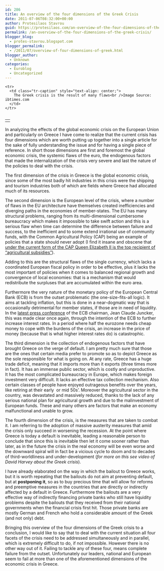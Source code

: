 ```yaml
---
id: 286
title: An overview of the four dimensions of the Greek Crisis
date: 2011-07-06T08:32:00+00:00
author: Protesilaos Stavrou
guid: https://protesilaos.com/an-overview-of-the-four-dimensions-of-the-greek-crisis/
permalink: /an-overview-of-the-four-dimensions-of-the-greek-crisis/
blogger_blog:
  - protes-stavrou.blogspot.com
blogger_permalink:
  - /2011/07/overview-of-four-dimensions-of-greek.html
blogger_author:
  - Unknown
categories:
  - Euroblog
  - Uncategorized
---
```

<div dir="ltr" style="text-align: left;" trbidi="on">
  <table cellpadding="0" cellspacing="0" class="tr-caption-container" style="float: right; margin-left: 1em; text-align: right;">
    <tr>
      <td style="text-align: center;">
      </td>
    </tr>
    
    <tr>
      <td class="tr-caption" style="text-align: center;">
        The Greek crisis is the result of many flaws<br />Image Source: ibtimes.com
      </td>
    </tr>
  </table>
  
  <p>
    In analyzing the effects of the global economic crisis on the European Union and particularly on Greece I have come to realize that the current crisis has four dimensions which are worth putting up together into a single article for the sake of fully understanding the issue and for having a single piece of reference. In short those dimensions are first and foremost the global economic crisis, the systemic flaws of the euro, the endogenous factors that made the internalization of the crisis very severe and last the nature of the policies to deal with the crisis.
  </p>
  
  <p>
    The first dimension of the crisis in Greece is the global economic crisis, since some of the most badly hit industries in this crisis were the shipping and tourism industries both of which are fields where Greece had allocated much of its resources.
  </p>
  
  <p>
    The second dimension is the European level of the crisis, where a number of flaws in the EU architecture have themselves created inefficiencies and diverging paths in the economies of member-states. The EU has many structural problems, ranging from its multi-dimensional cumbersome bureaucracy which makes it impossible to take swift action and this is a serious flaw when time can determine the difference between failure and success, to the inefficient and to some extend irrational use of community funds, with the Common Agricultural Policy (CAP) being an example of policies that a state should never adopt (I find it insane and obscene that <a href="http://www.digitaljournal.com/article/271870">under the current form of the CAP Queen Elizabeth II is the top recipient of &#8220;agricultural subsidies&#8221;</a>).
  </p>
  
  <p>
    Adding to this are the structural flaws of the single currency, which lacks a coordinated European fiscal policy in order to be effective, plus it lacks the most important of policies when it comes to balanced regional growth and convergence of local economies: that is a mechanism that would redistribute the surpluses that are accumulated within the euro area.
  </p>
  
  <p>
    Furthermore the very nature of the monetary policy of the European Central Bank (ECB) is from the outset problematic (the one-size-fits-all logic). It aims at tackling inflation, but this is done in a near-dogmatic way that is occasionally detrimental for member states, if those are in need of liquidity. In the <a href="http://www.ecb.int/press/key/date/2011/html/sp110630.en.html">latest press conference</a> of the ECB chairman, Jean Claude Juncker, this was made clear once again, through the intention of the ECB to further increase interest rates. In a period where half the eurozone needs cheap money to cope with the burdens of the crisis, an increase in the price of money (because that is what higher interest rates do) is catastrophic.
  </p>
  
  <p>
    The third dimension is the collection of endogenous factors that have brought Greece on the verge of default. I am pretty much sure that those are the ones that certain media prefer to promote so as to depict Greece as the sole responsible for what is going on. At any rate, Greece has a huge trade deficit, meaning that it imports more than it exports (three times more in fact). It has an immense public sector, which is costly and unproductive. It has the most complicated bureaucracy in Europe, which makes foreign investment very difficult. It lacks an effective tax collection mechanism. Also certain classes of people have enjoyed outrageous benefits over the years, like retiring at their early&nbsp; or mid 50s&#8217;. Moreover the agricultural sector in the country, was devastated and massively reduced, thanks to the lack of any serious national plan for agricultural growth and due to the malinvestment of European funds. These and many others are factors that make an economy malfunctional and unable to grow.
  </p>
  
  <p>
    The fourth dimension of the crisis, is the measures that are taken to combat it. I am referring to the adoption of massive austerity measures that amid the crisis only succeed in worsening the recession. At the point where Greece is today a default is inevitable, leading a reasonable person to conclude that since this is inevitable then let it come sooner rather than later, as in the future the crisis in the real economy will be even worse and the downward spiral will in fact be a vicious cycle to doom and to decades of third-worldliness and under-development (<i>for more on this see video of David Harvey about the Greek crisis</i>).
  </p>
  
  <p>
    I have already elaborated on the way in which the bailout to Greece works, but it is worth repeating that the bailouts do not aim at preventing default, but at <b>postponing it</b>, so as to buy precious time that will allow for reforms and preemptive measures in the countries that are directly or indirectly affected by a default in Greece. Furthermore the bailouts are a very effective way of indirectly financing private banks who still have liquidity problems despite the bailouts that they received from their national governments when the financial crisis first hit. Those private banks are mostly German and French who hold a considerable amount of the Greek (and not only) debt.
  </p>
  
  <p>
    Bringing this overview of the four dimensions of the Greek crisis to a conclusion, I would like to say that to deal with the current situation all four facets of the crisis need to be addressed simultaneously and in parallel, which is extremely difficult to do, if not impossible. However there is no other way out of it. Failing to tackle any of these four, means complete failure from the outset. Unfortunately our leaders, national and European seem to fail at more than one of the aforementioned dimensions of the economic crisis in Greece.
  </p>
</div>